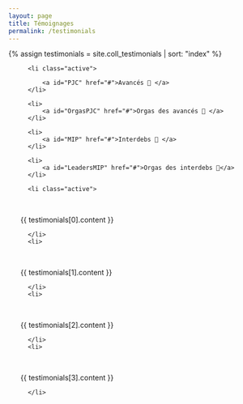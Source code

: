 ```yaml
---
layout: page
title: Témoignages
permalink: /testimonials
---
```

{% assign testimonials = site.coll_testimonials | sort: "index" %}


<ul class="tab" data-tab="47e7fac6-28a7-4470-a67b-1e7406c42f73" data-name="temoignages">

      <li class="active">
          
          <a id="PJC" href="#">Avancés 🦁 </a>
      </li>
  
      <li>
          <a id="OrgasPJC" href="#">Orgas des avancés 🦁 </a>
      </li>
  
      <li>
          <a id="MIP" href="#">Interdebs 🐤 </a>
      </li>
  
      <li>
          <a id="LeadersMIP" href="#">Orgas des interdebs 🐤</a>
      </li>
  
</ul>
<ul class="tab-content" id="47e7fac6-28a7-4470-a67b-1e7406c42f73" data-name="temoignages">
  
      <li class="active">
<br/>

{{ testimonials[0].content }}

      </li>
      <li>
<br/>

{{ testimonials[1].content }}

      </li>
      <li>
<br/>

{{ testimonials[2].content }}

      </li>
      <li>
<br/>

{{ testimonials[3].content }}


      </li>
</ul>
